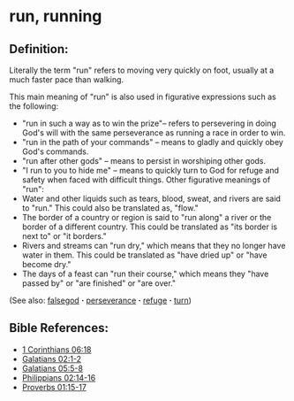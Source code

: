 # run, running #

## Definition: ##

Literally the term "run" refers to moving very quickly on foot, usually at a much faster pace than walking.

This main meaning of "run" is also used in figurative expressions such as the following:
   * "run in such a way as to win the prize"– refers to persevering in doing God's will with the same perseverance as running a race in order to win.
   * "run in the path of your commands" – means to gladly and quickly obey God's commands.
   * "run after other gods" – means to persist in worshiping other gods.
   * "I run to you to hide me" – means to quickly turn to God for refuge and safety when faced with difficult things.
Other figurative meanings of "run":
   * Water and other liquids such as tears, blood, sweat, and rivers are said to "run." This could also be translated as, "flow."
   * The border of a country or region is said to "run along" a river or the border of a different country. This could be translated as "its border is next to" or "it borders."
   * Rivers and streams can "run dry," which means that they no longer have water in them. This could be translated as "have dried up" or "have become dry."
   * The days of a feast can "run their course," which means they "have passed by" or "are finished" or "are over."

(See also: [falsegod](../kt/falsegod.md) **·** [perseverance](../other/perseverance.md) **·** [refuge](../kt/refuge.md) **·** [turn](../kt/turn.md))

## Bible References: ##

* [1 Corinthians 06:18](https://door43.org/en/bible/notes/1co/06/18)
* [Galatians 02:1-2](https://door43.org/en/bible/notes/gal/02/01)
* [Galatians 05:5-8](https://door43.org/en/bible/notes/gal/05/05)
* [Philippians 02:14-16](https://door43.org/en/bible/notes/php/02/14)
* [Proverbs 01:15-17](https://door43.org/en/bible/notes/pro/01/15)


